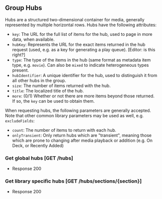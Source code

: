 ## Group Hubs

Hubs are a structured two-dimensional container for media, generally represented by multiple horizontal rows. Hubs have the following attributes:

- `key`: The URL for the full list of items for the hub, used to page in more data, when available.
- `hubKey`: Represents the URL for the exact items returned in the hub request (used, e.g. as a key for generating a play queue). [Editor: is this right?]
- `type`: The type of the items in the hub (same format as metadata item type, e.g. `movie`). Can also be `mixed` to indicate heterogeneous types present.
- `hubIdentifier`: A unique identifier for the hub, used to distinguish it from all other hubs in the group.
- `size`: The number of items returned with the hub.
- `title`: The localized title of the hub.
- `more`: (0/1) Whether or not there are more items beyond those returned. If so, the `key` can be used to obtain them.

When requesting hubs, the following parameters are generally accepted. Note that other common library parameters may be used as well, e.g. `excludeFields`:

- `count`: The number of items to return with each hub.
- `onlyTransient`: Only return hubs which are "transient", meaning those which are prone to changing after media playback or addition (e.g. On Deck, or Recently Added)

### Get global hubs [GET /hubs]

+ Response 200

### Get library specific hubs [GET /hubs/sections/{section}]

+ Response 200